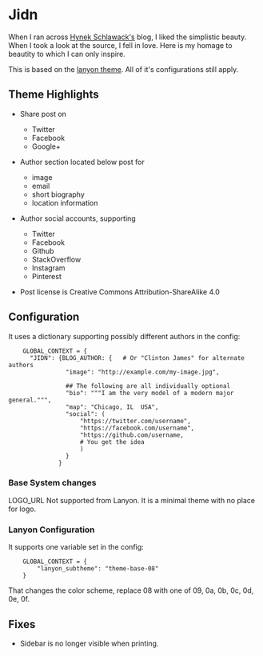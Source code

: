 Jidn
======

When I ran across [Hynek Schlawack's](https://hynek.me) blog, I liked the
simplistic beauty.  When I took a look at the source, I fell in love.
Here is my homage to beautity to which I can only inspire.

This is based on the [lanyon theme](https://themes.getnikola.com/v7/lanyon/).
All of it's configurations still apply.

## Theme Highlights

* Share post on
    + Twitter
    + Facebook
    + Google+
* Author section located below post for
    + image
    + email
    + short biography
    + location information
* Author social accounts, supporting
    + Twitter
    + Facebook
    + Github
    + StackOverflow
    + Instagram
    + Pinterest

* Post license is Creative Commons Attribution-ShareAlike 4.0

## Configuration

It uses a dictionary supporting possibly different authors in the config:

```
    GLOBAL_CONTEXT = {
      "JIDN": {BLOG_AUTHOR: {   # Or "Clinton James" for alternate authors
                "image": "http://example.com/my-image.jpg",

                ## The following are all individually optional
                "bio": """I am the very model of a modern major general.""",
                "map": "Chicago, IL  USA",
                "social": (
                    "https://twitter.com/username",
                    "https://facebook.com/username",
                    "https://github.com/username,
                    # You get the idea
                    )
                }
              }
```

### Base System changes

LOGO_URL
    Not supported from Lanyon.  It is a minimal theme with no place for logo.

### Lanyon Configuration

It supports one variable set in the config:

```
    GLOBAL_CONTEXT = {
        "lanyon_subtheme": "theme-base-08"
    }
```

That changes the color scheme, replace 08 with one of 09, 0a, 0b, 0c, 0d, 0e, 0f.

## Fixes

+ Sidebar is no longer visible when printing.
